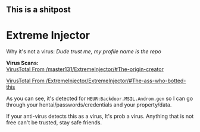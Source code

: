 ## This is a shitpost

Extreme Injector
======

Why it's not a virus: *Dude trust me, my profile name is the repo*

**Virus Scans:**  
[VirusTotal From /master131/ExtremeInjector/#The-origin-creator](https://www.virustotal.com/#/file/93dda8b91586acf53c70dfd3f512fcff5793a9af69e174d7e3ad67190361bce8/detection)

[VirusTotal From /ExtremeInjector/ExtremeInjector/#The-ass-who-botted-this](https://www.virustotal.com/#/file/8088bed51d3a609895cbe27a9f44383969891969294f0278b6a7b19524507c4d/detection)

As you can see, it's detected for `HEUR:Backdoor.MSIL.Androm.gen` so I can go through your hentai/passwords/credentials and your property/data.

If your anti-virus detects this as a virus, It's prob a virus. Anything that is not free can't be trusted, stay safe friends.
